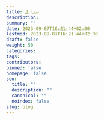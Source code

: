 ```yaml
---
title: سنابل
description: 
summary: ""
date: 2023-09-07T16:21:44+02:00
lastmod: 2023-09-07T16:21:44+02:00
draft: false
weight: 50
categories: 
tags: 
contributors: 
pinned: false
homepage: false
seo:
  title: ""
  description: ""
  canonical: ""
  noindex: false
slug: blog
---
```

 
